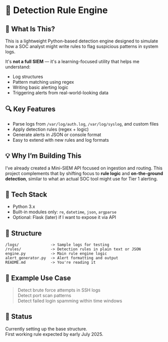 # 🧠 Detection Rule Engine

## 📜 What Is This?
This is a lightweight Python-based detection engine designed to simulate how a SOC analyst might write rules to flag suspicious patterns in system logs.

It's **not a full SIEM** — it's a learning-focused utility that helps me understand:
- Log structures
- Pattern matching using regex
- Writing basic alerting logic
- Triggering alerts from real-world-looking data

## 🔍 Key Features
- Parse logs from `/var/log/auth.log`, `/var/log/syslog`, and custom files
- Apply detection rules (regex + logic)
- Generate alerts in JSON or console format
- Easy to extend with new rules and log formats

## 💡 Why I’m Building This
I’ve already created a Mini-SIEM API focused on ingestion and routing. This project complements that by shifting focus to **rule logic** and **on-the-ground detection**, similar to what an actual SOC tool might use for Tier 1 alerting.

## 🧱 Tech Stack
- Python 3.x
- Built-in modules only: `re`, `datetime`, `json`, `argparse`
- Optional: Flask (later) if I want to expose it via API

## 📁 Structure
```
/logs/              -> Sample logs for testing
/rules/             -> Detection rules in plain text or JSON
engine.py           -> Main rule engine logic
alert_generator.py  -> Alert formatting and output
README.md           -> You're reading it
```

## 🧪 Example Use Case
> Detect brute force attempts in SSH logs  
> Detect port scan patterns  
> Detect failed login spamming within time windows

## 📍 Status
Currently setting up the base structure.  
First working rule expected by early July 2025.
